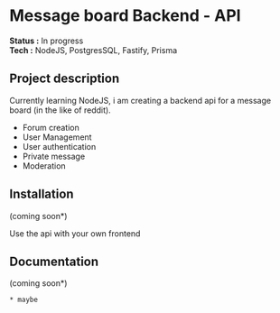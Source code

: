 # Message board Backend - API

**Status :** In progress  
**Tech :** NodeJS, PostgresSQL, Fastify, Prisma

## Project description

Currently learning NodeJS, i am creating a backend api for a message board (in the like of reddit).

- Forum creation
- User Management
- User authentication
- Private message
- Moderation

## Installation
(coming soon*)

Use the api with your own frontend

## Documentation
(coming soon*)



```
* maybe
```

